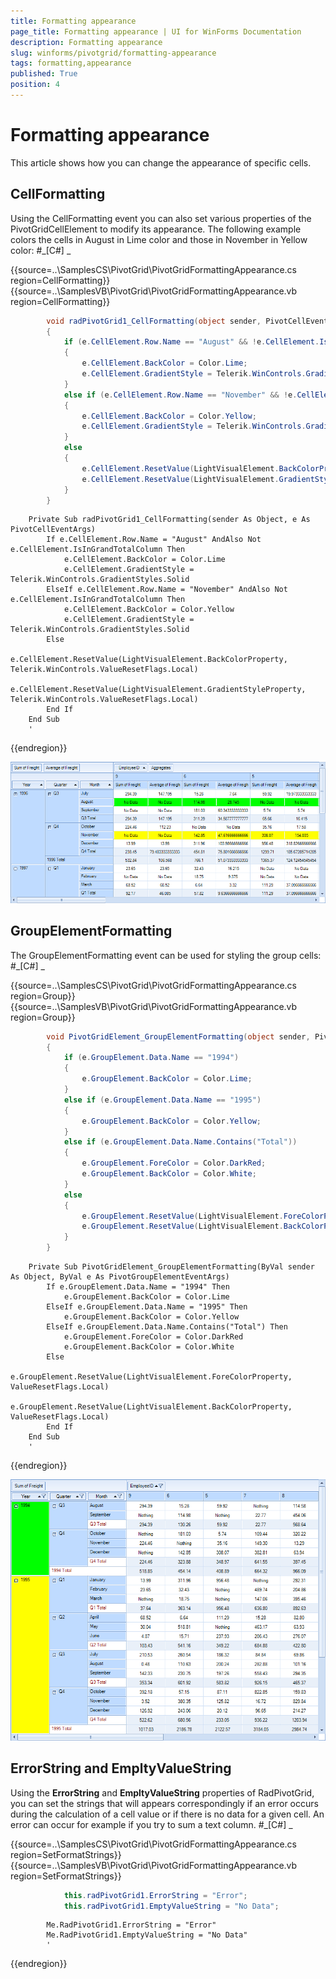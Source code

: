 ```yaml
---
title: Formatting appearance
page_title: Formatting appearance | UI for WinForms Documentation
description: Formatting appearance
slug: winforms/pivotgrid/formatting-appearance
tags: formatting,appearance
published: True
position: 4
---
```


# Formatting appearance



This article shows how you can change the appearance of specific cells.

## CellFormatting

Using the CellFormatting event you can also set various properties of the PivotGridCellElement to modify its appearance. The following example
          colors the cells in August in Lime color and those in November in Yellow color:
        #_[C#] _

	



{{source=..\SamplesCS\PivotGrid\PivotGridFormattingAppearance.cs region=CellFormatting}} 
{{source=..\SamplesVB\PivotGrid\PivotGridFormattingAppearance.vb region=CellFormatting}} 

````C#
        void radPivotGrid1_CellFormatting(object sender, PivotCellEventArgs e)
        {
            if (e.CellElement.Row.Name == "August" && !e.CellElement.IsInGrandTotalColumn)
            {
                e.CellElement.BackColor = Color.Lime;
                e.CellElement.GradientStyle = Telerik.WinControls.GradientStyles.Solid;
            }
            else if (e.CellElement.Row.Name == "November" && !e.CellElement.IsInGrandTotalColumn)
            {
                e.CellElement.BackColor = Color.Yellow;
                e.CellElement.GradientStyle = Telerik.WinControls.GradientStyles.Solid;
            }
            else
            {
                e.CellElement.ResetValue(LightVisualElement.BackColorProperty, Telerik.WinControls.ValueResetFlags.Local);
                e.CellElement.ResetValue(LightVisualElement.GradientStyleProperty, Telerik.WinControls.ValueResetFlags.Local);
            }
        }
````
````VB.NET
    Private Sub radPivotGrid1_CellFormatting(sender As Object, e As PivotCellEventArgs)
        If e.CellElement.Row.Name = "August" AndAlso Not e.CellElement.IsInGrandTotalColumn Then
            e.CellElement.BackColor = Color.Lime
            e.CellElement.GradientStyle = Telerik.WinControls.GradientStyles.Solid
        ElseIf e.CellElement.Row.Name = "November" AndAlso Not e.CellElement.IsInGrandTotalColumn Then
            e.CellElement.BackColor = Color.Yellow
            e.CellElement.GradientStyle = Telerik.WinControls.GradientStyles.Solid
        Else
            e.CellElement.ResetValue(LightVisualElement.BackColorProperty, Telerik.WinControls.ValueResetFlags.Local)
            e.CellElement.ResetValue(LightVisualElement.GradientStyleProperty, Telerik.WinControls.ValueResetFlags.Local)
        End If
    End Sub
    '
````

{{endregion}} 


![pivotgrid-formatting-appearance 001](images/pivotgrid-formatting-appearance001.png)

## GroupElementFormatting

The GroupElementFormatting event can be used for styling the group cells:
        #_[C#] _

	



{{source=..\SamplesCS\PivotGrid\PivotGridFormattingAppearance.cs region=Group}} 
{{source=..\SamplesVB\PivotGrid\PivotGridFormattingAppearance.vb region=Group}} 

````C#
        void PivotGridElement_GroupElementFormatting(object sender, PivotGroupElementEventArgs e)
        {
            if (e.GroupElement.Data.Name == "1994")
            {
                e.GroupElement.BackColor = Color.Lime;
            }
            else if (e.GroupElement.Data.Name == "1995")
            {
                e.GroupElement.BackColor = Color.Yellow;
            }
            else if (e.GroupElement.Data.Name.Contains("Total"))
            {
                e.GroupElement.ForeColor = Color.DarkRed;
                e.GroupElement.BackColor = Color.White;
            }
            else
            {
                e.GroupElement.ResetValue(LightVisualElement.ForeColorProperty, ValueResetFlags.Local);
                e.GroupElement.ResetValue(LightVisualElement.BackColorProperty, ValueResetFlags.Local);
            }
        }
````
````VB.NET
    Private Sub PivotGridElement_GroupElementFormatting(ByVal sender As Object, ByVal e As PivotGroupElementEventArgs)
        If e.GroupElement.Data.Name = "1994" Then
            e.GroupElement.BackColor = Color.Lime
        ElseIf e.GroupElement.Data.Name = "1995" Then
            e.GroupElement.BackColor = Color.Yellow
        ElseIf e.GroupElement.Data.Name.Contains("Total") Then
            e.GroupElement.ForeColor = Color.DarkRed
            e.GroupElement.BackColor = Color.White
        Else
            e.GroupElement.ResetValue(LightVisualElement.ForeColorProperty, ValueResetFlags.Local)
            e.GroupElement.ResetValue(LightVisualElement.BackColorProperty, ValueResetFlags.Local)
        End If
    End Sub
    '
````

{{endregion}} 


![pivotgrid-formatting-appearance 002](images/pivotgrid-formatting-appearance002.png)

##  ErrorString and EmpltyValueString

Using the __ErrorString__ and __EmpltyValueString__ properties of RadPivotGrid,
          you can set the strings that will appears correspondingly if an error occurs during the calculation of a cell value or if
          there is no data for a given cell. An error can occur for example if you try to sum a text column.
        #_[C#] _

	



{{source=..\SamplesCS\PivotGrid\PivotGridFormattingAppearance.cs region=SetFormatStrings}} 
{{source=..\SamplesVB\PivotGrid\PivotGridFormattingAppearance.vb region=SetFormatStrings}} 

````C#
            this.radPivotGrid1.ErrorString = "Error";
            this.radPivotGrid1.EmptyValueString = "No Data";
````
````VB.NET
        Me.RadPivotGrid1.ErrorString = "Error"
        Me.RadPivotGrid1.EmptyValueString = "No Data"
        '
````

{{endregion}} 



